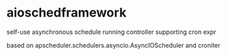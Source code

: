 # aioschedframework
self-use asynchronous schedule running controller supporting cron expr

based on apscheduler.schedulers.asyncio.AsyncIOScheduler and croniter
